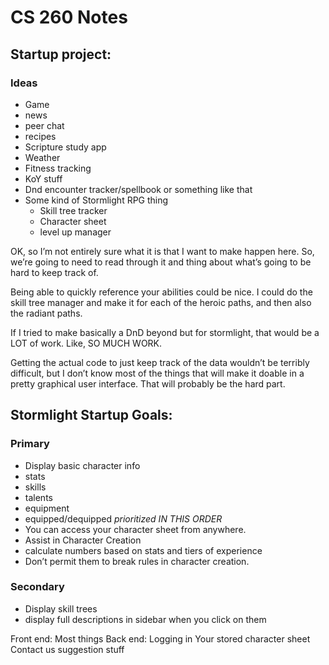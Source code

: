 # CS 260 Notes

## Startup project:
### Ideas
 - Game
 - news
 - peer chat
 - recipes
 - Scripture study app
 - Weather
 - Fitness tracking
 - KoY stuff
 - Dnd encounter tracker/spellbook or something like that
 - Some kind of Stormlight RPG thing
   - Skill tree tracker
   - Character sheet
   - level up manager

OK, so I’m not entirely sure what it is that I want to make happen here. So, we’re going to need to read through it and thing about what’s going to be hard to keep track of. 

Being able to quickly reference your abilities could be nice. I could do the skill tree manager and make it for each of the heroic paths, and then also the radiant paths. 

If I tried to make basically a DnD beyond but for stormlight, that would be a LOT of work. Like, SO MUCH WORK.

Getting the actual code to just keep track of the data wouldn’t be terribly difficult, but I don’t know most of the things that will make it doable in a pretty graphical user interface. That will probably be the hard part.

## Stormlight Startup Goals:
### Primary
 - Display basic character info
  - stats
  - skills
  - talents
  - equipment
   - equipped/dequipped        *prioritized IN THIS ORDER*
 - You can access your character sheet from anywhere. 
 - Assist in Character Creation
 - calculate numbers based on stats and tiers of experience
 - Don’t permit them to break rules in character creation.
### Secondary
 - Display skill trees
 - display full descriptions in sidebar when you click on them

Front end:
Most things
Back end:
Logging in
Your stored character sheet
Contact us suggestion stuff
